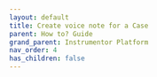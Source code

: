 ```yaml
---
layout: default
title: Create voice note for a Case
parent: How to? Guide
grand_parent: Instrumentor Platform
nav_order: 4
has_children: false
---
```

